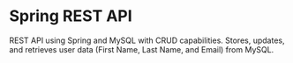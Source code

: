 # Spring REST API 
REST API using Spring and MySQL with CRUD capabilities.
Stores, updates, and retrieves user data (First Name, Last Name, and Email) from MySQL.
